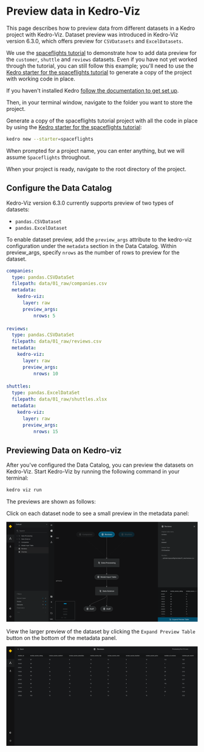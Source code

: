 # Preview data in Kedro-Viz

This page describes how to preview data from different datasets in a Kedro project with Kedro-Viz. Dataset preview was introduced in Kedro-Viz version 6.3.0, which offers preview for `CSVDatasets` and `ExcelDatasets`.

We use the [spaceflights tutorial](../tutorial/spaceflights_tutorial.md) to demonstrate how to add data preview for the `customer`, `shuttle` and `reviews` datasets. Even if you have not yet worked through the tutorial, you can still follow this example; you'll need to use the [Kedro starter for the spaceflights tutorial](https://github.com/kedro-org/kedro-starters/tree/main/spaceflights) to generate a copy of the project with working code in place.

If you haven't installed Kedro [follow the documentation to get set up](../get_started/install.md).

Then, in your terminal window, navigate to the folder you want to store the project.

Generate a copy of the spaceflights tutorial project with all the code in place by using the [Kedro starter for the spaceflights tutorial](https://github.com/kedro-org/kedro-starters/tree/main/spaceflights):

```bash
kedro new --starter=spaceflights
```

When prompted for a project name, you can enter anything, but we will assume `Spaceflights` throughout.

When your project is ready, navigate to the root directory of the project.

## Configure the Data Catalog

Kedro-Viz version 6.3.0 currently supports preview of two types of datasets:

* `pandas.CSVDataset`
* `pandas.ExcelDataset`


To enable dataset preview, add the `preview_args` attribute to the kedro-viz configuration under the `metadata` section in the Data Catalog. Within preview_args, specify `nrows` as the number of rows to preview for the dataset.

```yaml
companies:
  type: pandas.CSVDataSet
  filepath: data/01_raw/companies.csv
  metadata:
    kedro-viz:
      layer: raw
      preview_args:
          nrows: 5

reviews:
  type: pandas.CSVDataSet
  filepath: data/01_raw/reviews.csv
  metadata:
    kedro-viz:
      layer: raw
      preview_args:
          nrows: 10

shuttles:
  type: pandas.ExcelDataSet
  filepath: data/01_raw/shuttles.xlsx
  metadata:
    kedro-viz:
      layer: raw
      preview_args:
          nrows: 15
```



## Previewing Data on Kedro-viz

After you've configured the Data Catalog, you can preview the datasets on Kedro-Viz. Start Kedro-Viz by running the following command in your terminal:

```bash
kedro viz run
```

The previews are shown as follows:

Click on each dataset node to see a small preview in the metadata panel:


![](../meta/images/preview_datasets_metadata.png)


View the larger preview of the dataset by clicking the `Expand Preview Table` button on the bottom of the metadata panel.


![](../meta/images/preview_datasets_expanded.png)
